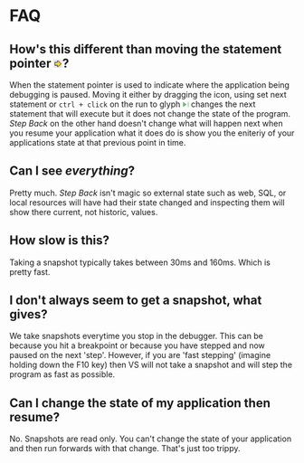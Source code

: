# FAQ

## How's this different than moving the statement pointer ![yellow arrow icon](SnapshotFaq-StatementArrow.png)?

When the statement pointer is used to indicate where the application being debugging is paused. Moving it either by dragging the icon, using set next statement or `ctrl + click` on the run to glyph ![Run to glyph](SnapshotFaq-RunToClickIcon.png) changes the next statement that will execute but it does not change the state of the program. *Step Back* on the other hand doesn't change what will happen next when you resume your application what it does do is show you the eniteriy of your applications state at that previous point in time. 

## Can I see _everything_?

Pretty much. *Step Back* isn't magic so external state such as web, SQL, or local resources will have had their state changed and inspecting them will show there current, not historic, values.

## How slow is this?

Taking a snapshot typically takes between 30ms and 160ms. Which is pretty fast. 

## I don't always seem to get a snapshot, what gives?

We take snapshots everytime you stop in the debugger. This can be because you hit a breakpoint or because you have stepped and now paused on the next 'step'. However, if you are 'fast stepping' (imagine holding down the F10 key) then VS will not take a snapshot and will step the program as fast as possible.

## Can I change the state of my application then resume?
No. Snapshots are read only. You can't change the state of your application and then run forwards with that change. That's just too trippy. 